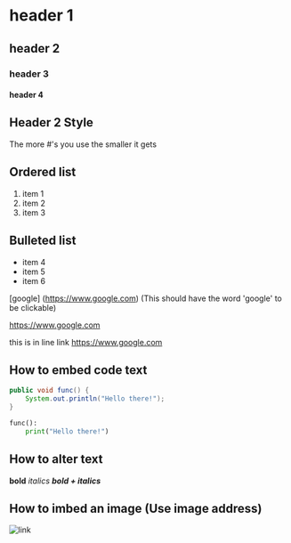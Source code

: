 # header 1  
## header 2
### header 3
#### header 4

## Header 2 Style 
The more #'s you use the smaller it gets 


## Ordered list
1. item 1
2. item 2
3. item 3


## Bulleted list 
- item 4 
- item 5
- item 6


[google] (https://www.google.com)       (This should have the word 'google' to be clickable) 

https://www.google.com

this is in line link <https://www.google.com>


## How to embed code text

``` java
public void func() {
    System.out.println("Hello there!");
}
```

``` python
func():
    print("Hello there!")
```

## How to alter text

**bold**
*italics* 
***bold + italics***


## How to imbed an image (Use image address) 
![link](https://mlpnk72yciwc.i.optimole.com/cqhiHLc.WqA8~2eefa/w:auto/h:auto/q:75/https://bleedingcool.com/wp-content/uploads/2014/04/superior-spider-man-4-page-3.jpg)
